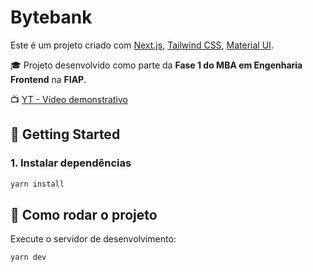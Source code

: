 # Bytebank

Este é um projeto criado com [Next.js](https://nextjs.org), [Tailwind CSS](https://tailwindcss.com), [Material UI](https://mui.com).

🎓 Projeto desenvolvido como parte da **Fase 1 do MBA em Engenharia Frontend** na **FIAP**.

📺 [YT - Vídeo demonstrativo](https://youtu.be/SjfjRfZSjK0)

## 🚀 Getting Started

### 1. Instalar dependências

```bash
yarn install
```
## 🚀 Como rodar o projeto

Execute o servidor de desenvolvimento:

```bash
yarn dev
